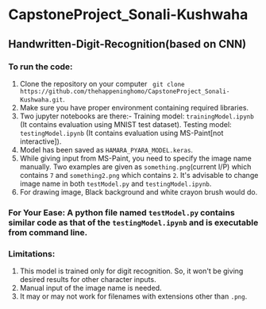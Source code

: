 # CapstoneProject_Sonali-Kushwaha

## Handwritten-Digit-Recognition(based on CNN)

### To run the code:
1. Clone the repository on your computer ``` git clone https://github.com/thehappeninghomo/CapstoneProject_Sonali-Kushwaha.git```.
2. Make sure you have proper environment containing required libraries. 
3. Two jupyter notebooks are there:-
Training model: ```trainingModel.ipynb``` (It contains evaluation using MNIST test dataset).
Testing model: ```testingModel.ipynb``` (It contains evaluation using MS-Paint[not interactive]).
4. Model has been saved as ```HAMARA_PYARA_MODEL.keras```.
5. While giving input from MS-Paint, you need to specify the image name manually. Two examples are given as ```something.png```(current I/P) which contains ```7``` and ```something2.png``` which contains ```2```. It's advisable to change image name in both ```testModel.py``` and ```testingModel.ipynb```.
6. For drawing image, Black background and white crayon brush would do. 

### For Your Ease: A python file named ```testModel.py``` contains similar code as that of the ```testingModel.ipynb``` and is executable from command line. 

### Limitations:
1. This model is trained only for digit recognition. So, it won't be giving desired results for other character inputs.
2. Manual input of the image name is needed.
3. It may or may not work for filenames with extensions other than ```.png```.
